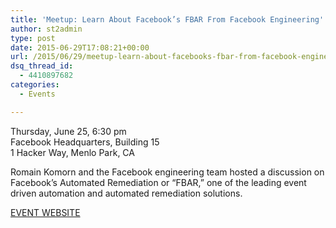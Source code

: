 ```yaml
---
title: 'Meetup: Learn About Facebook’s FBAR From Facebook Engineering'
author: st2admin
type: post
date: 2015-06-29T17:08:21+00:00
url: /2015/06/29/meetup-learn-about-facebooks-fbar-from-facebook-engineering/
dsq_thread_id:
  - 4410897682
categories:
  - Events

---
```

Thursday, June 25, 6:30 pm  
Facebook Headquarters, Building 15  
1 Hacker Way, Menlo Park, CA

Romain Komorn and the Facebook engineering team hosted a discussion on Facebook&#8217;s Automated Remediation or &#8220;FBAR,&#8221; one of the leading event driven automation and automated remediation solutions.

<a href="http://www.meetup.com/Auto-Remediation-and-Event-Driven-Automation/events/222695645/" target="_blank">EVENT WEBSITE</a>